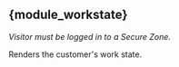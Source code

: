 ## {module_workstate}

*Visitor must be logged in to a Secure Zone.*

Renders the customer's work state.
